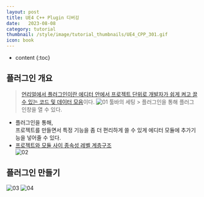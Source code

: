 ```yaml
---
layout: post
title: UE4 C++ Plugin 디버깅
date:   2023-08-08
category: tutorial
thumbnail: /style/image/tutorial_thumbnails/UE4_CPP_301.gif
icon: book
---
```


* content
{:toc}

## 플러그인 개요

> [언리얼에서 플러그인이란 에디터 안에서 프로젝트 단위로 개발자가 쉽게 켜고 끌 수 있는 코드 및 데이터 모음](https://docs.unrealengine.com/4.26/ko/ProductionPipelines/Plugins/)이다.
![01](https://github.com/ssonsonya/ssonsonya.github.io/assets/116151781/f36f528a-8581-49b7-833f-f2ce1ec27ba2)
툴바의 세팅 > 플러그인을 통해 플러그인창을 열 수 있다.  


+ 플러그인을 통해,  
프로젝트를 만들면서 특정 기능을 좀 더 편리하게 쓸 수 있게 에디터 모듈에 추가기능을 넣어줄 수 있다.  
+ [프로젝트와 모듈 사이 종속성 레벨 계층구조](https://docs.unrealengine.com/4.26/Images/ProductionPipelines/Plugins/PluginAndModuleDependency.webp)  
![02](https://github.com/ssonsonya/ssonsonya.github.io/assets/116151781/3650371b-9322-41ff-986f-ee098d642854)  

## 플러그인 만들기

![03](https://github.com/ssonsonya/ssonsonya.github.io/assets/116151781/8f115de4-2d80-4ec1-8c20-c8457826a493)
![04](https://github.com/ssonsonya/ssonsonya.github.io/assets/116151781/5ff4d677-2889-4abd-9fad-4800d1e185a3)





